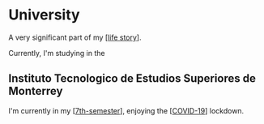 ---
---

# University

A very significant part of my [[life story]].

Currently, I'm studying in the

## Instituto Tecnologico de Estudios Superiores de Monterrey

I'm currently in my [[7th-semester]], enjoying the [[COVID-19]] lockdown.

[//begin]: # "Autogenerated link references for markdown compatibility"
[life story]: life-story "Life Story"
[7th-semester]: School/7th-semester "7th Semester"
[COVID-19]: covid-19 "COVID 1923`"
[//end]: # "Autogenerated link references"
